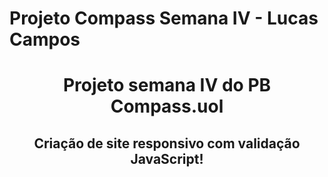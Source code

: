 # Projeto Compass Semana IV - Lucas Campos
<h1 align="center"> Projeto semana IV do PB Compass.uol </h1>
  <h2 align="center"> Criação de site responsivo com validação JavaScript! </h2>

